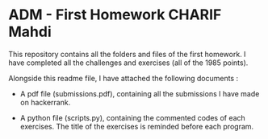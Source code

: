 # ADM - First Homework CHARIF Mahdi
 This repository contains all the folders and files of the first homework. I have completed all the challenges and exercises (all of the 1985 points).

Alongside this readme file, I have attached the following documents :

- A pdf file (submissions.pdf), containing all the submissions I have made on hackerrank.

- A python file (scripts.py), containing the commented codes of each exercises. The title of the exercises is reminded before each program.
